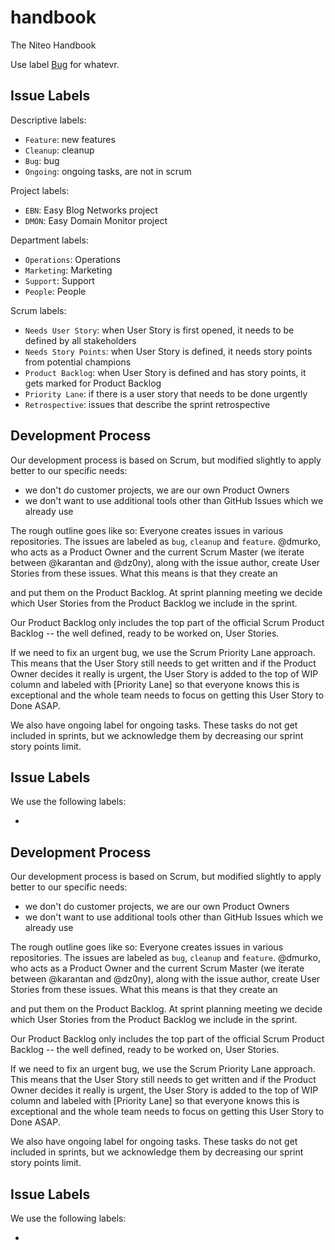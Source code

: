 # handbook
The Niteo Handbook

Use label [Bug](#label_bug) for whatevr.




Issue Labels
------------

Descriptive labels:

 * `Feature`: new features
 * `Cleanup`: cleanup
 * `Bug`: bug
 * `Ongoing`: ongoing tasks, are not in scrum


Project labels:

 * `EBN`: Easy Blog Networks project 
 * `DMON`: Easy Domain Monitor project 

Department labels:

 * `Operations`: Operations
 * `Marketing`: Marketing
 * `Support`: Support
 * `People`: People

Scrum labels:

 * `Needs User Story`: when User Story is first opened, it needs to be defined by all stakeholders
 * `Needs Story Points`: when User Story is defined, it needs story points from potential champions
 * `Product Backlog`: when User Story is defined and has story points, it gets marked for Product Backlog
 * `Priority Lane`: if there is a user story that needs to be done urgently
 * `Retrospective`: issues that describe the sprint retrospective




Development Process
-------------------

Our development process is based on Scrum, but modified slightly to apply better to our specific needs:
 * we don't do customer projects, we are our own Product Owners
 * we don't want to use additional tools other than GitHub Issues which we already use

The rough outline goes like so: Everyone creates issues in various repositories. The issues are labeled as `bug`, `cleanup` and `feature`. @dmurko, who acts as a Product Owner and the current Scrum Master (we iterate between @karantan and @dz0ny), along with the issue author, create User Stories from these issues. What this means is that they create an 

 and put them on the Product Backlog. At sprint planning meeting we decide which User Stories from the Product Backlog we include in the sprint.

Our Product Backlog only includes the top part of the official Scrum Product Backlog -- the well defined, ready to be worked on, User Stories.

If we need to fix an urgent bug, we use the Scrum Priority Lane approach. This means that the User Story still needs to get written and if the Product Owner decides it really is urgent, the User Story is added to the top of WIP column and labeled with [Priority Lane] so that everyone knows this is exceptional and the whole team needs to focus on getting this User Story to Done ASAP.


We also have ongoing label for ongoing tasks. These tasks do not get included in sprints, but we acknowledge them by decreasing our sprint story points limit.



Issue Labels
------------

We use the following labels:

* 
Development Process
-------------------

Our development process is based on Scrum, but modified slightly to apply better to our specific needs:
 * we don't do customer projects, we are our own Product Owners
 * we don't want to use additional tools other than GitHub Issues which we already use

The rough outline goes like so: Everyone creates issues in various repositories. The issues are labeled as `bug`, `cleanup` and `feature`. @dmurko, who acts as a Product Owner and the current Scrum Master (we iterate between @karantan and @dz0ny), along with the issue author, create User Stories from these issues. What this means is that they create an 

 and put them on the Product Backlog. At sprint planning meeting we decide which User Stories from the Product Backlog we include in the sprint.

Our Product Backlog only includes the top part of the official Scrum Product Backlog -- the well defined, ready to be worked on, User Stories.

If we need to fix an urgent bug, we use the Scrum Priority Lane approach. This means that the User Story still needs to get written and if the Product Owner decides it really is urgent, the User Story is added to the top of WIP column and labeled with [Priority Lane] so that everyone knows this is exceptional and the whole team needs to focus on getting this User Story to Done ASAP.


We also have ongoing label for ongoing tasks. These tasks do not get included in sprints, but we acknowledge them by decreasing our sprint story points limit.



Issue Labels
------------

We use the following labels:

* 
